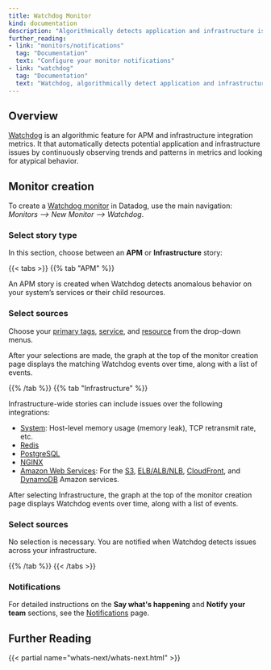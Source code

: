 ```yaml
---
title: Watchdog Monitor
kind: documentation
description: "Algorithmically detects application and infrastructure issues."
further_reading:
- link: "monitors/notifications"
  tag: "Documentation"
  text: "Configure your monitor notifications"
- link: "watchdog"
  tag: "Documentation"
  text: "Watchdog, algorithmically detect application and infrastructure issues"
---
```


## Overview

[Watchdog][1] is an algorithmic feature for APM and infrastructure integration metrics. It that automatically detects potential application and infrastructure issues by continuously observing trends and patterns in metrics and looking for atypical behavior.

## Monitor creation

To create a [Watchdog monitor][2] in Datadog, use the main navigation: *Monitors --> New Monitor --> Watchdog*.

### Select story type

In this section, choose between an **APM** or **Infrastructure** story:

{{< tabs >}}
{{% tab "APM" %}}

An APM story is created when Watchdog detects anomalous behavior on your system’s services or their child resources.

### Select sources

Choose your [primary tags][1], [service][2], and [resource][3] from the drop-down menus.

After your selections are made, the graph at the top of the monitor creation page displays the matching Watchdog events over time, along with a list of events.

[1]: /tracing/advanced/setting_primary_tags_to_scope/#environment
[2]: /tracing/visualization/service
[3]: /tracing/visualization/resource
{{% /tab %}}
{{% tab "Infrastructure" %}}

Infrastructure-wide stories can include issues over the following integrations:

* [System][1]: Host-level memory usage (memory leak), TCP retransmit rate, etc.
* [Redis][2]
* [PostgreSQL][3]
* [NGINX][4]
* [Amazon Web Services][5]: For the [S3][6], [ELB/ALB/NLB][7], [CloudFront][8], and [DynamoDB][9] Amazon services.

After selecting Infrastructure, the graph at the top of the monitor creation page displays Watchdog events over time, along with a list of events.

### Select sources

No selection is necessary. You are notified when Watchdog detects issues across your infrastructure.


[1]: /integrations/system
[2]: /integrations/redis
[3]: /integrations/postgres
[4]: /integrations/nginx
[5]: /integrations/amazon_web_services
[6]: /integrations/amazon_s3
[7]: /integrations/amazon_elb
[8]: /integrations/amazon_cloudfront
[9]: /integrations/amazon_dynamodb
{{% /tab %}}
{{< /tabs >}}

### Notifications

For detailed instructions on the **Say what's happening** and **Notify your team** sections, see the [Notifications][3] page.

## Further Reading

{{< partial name="whats-next/whats-next.html" >}}

[1]: /watchdog
[2]: https://app.datadoghq.com/monitors#create/watchdog
[3]: /monitors/notifications
